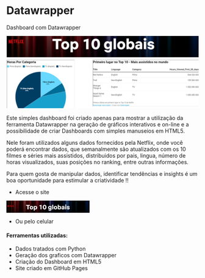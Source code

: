 # Datawrapper
Dashboard com Datawrapper

[![github-large](docs/PrintSite.PNG)](https://ncnilton.github.io/Datawrapper/)

Este simples dashboard foi criado apenas para mostrar a utilização da ferramenta Datawrapper na geração de gráficos interativos e on-line e a possibilidade de criar Dashboards com simples manuseios em HTML5.

Nele foram utilizados alguns dados fornecidos pela Netflix, onde você poderá encontrar dados, que semanalmente são atualizados com os 10 filmes e séries mais
assistidos, distribuidos por pais, lingua, número de horas visualizados, suas posições no ranking, entre outras informações.

Para quem gosta de manipular dados, identificar tendências e insights é um boa oportunidade para estimular a criatividade !!

- Acesse o site
<html5>
<a href="https://ncnilton.github.io/Datawrapper/" target="_blank" ><img align="center" alt="html5" src = "docs/Cabecalho.png"?style=for-the-badge&logo=r&logoColor=white" height=32 /> </a>

</html5>

- Ou pelo celular
 

#### Ferramentas utilizadas:
- Dados tratados com Python
- Geração dos graficos com Datawrapper
- Criação do Dashboard em HTML5
- Site criado em GitHub Pages
